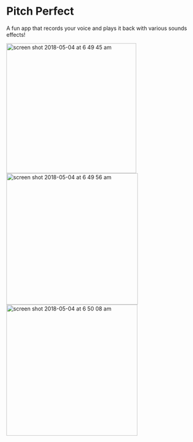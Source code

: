 # Pitch Perfect
A fun app that records your voice and plays it back with various sounds effects!

<img width="340" alt="screen shot 2018-05-04 at 6 49 45 am" src="https://user-images.githubusercontent.com/25470293/39624581-df47dfee-4f67-11e8-8d68-010228e57578.png"> <img width="344" alt="screen shot 2018-05-04 at 6 49 56 am" src="https://user-images.githubusercontent.com/25470293/39624590-e419613c-4f67-11e8-9df2-6a853d354be3.png"> 
<img width="343" alt="screen shot 2018-05-04 at 6 50 08 am" src="https://user-images.githubusercontent.com/25470293/39624595-e6e6cb34-4f67-11e8-8bec-909e83fb7552.png">
